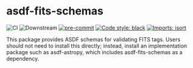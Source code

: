 # asdf-fits-schemas
![CI](https://github.com/asdf-format/asdf-fits-schemas/workflows/CI/badge.svg)
![Downstream](https://github.com/asdf-format/asdf-fits-schemas/workflows/Downstream/badge.svg)
[![pre-commit](https://img.shields.io/badge/pre--commit-enabled-brightgreen?logo=pre-commit&logoColor=white)](https://github.com/pre-commit/pre-commit)
[![Code style: black](https://img.shields.io/badge/code%20style-black-000000.svg)](https://github.com/psf/black)
[![Imports: isort](https://img.shields.io/badge/%20imports-isort-%231674b1?style=flat&labelColor=ef8336)](https://pycqa.github.io/isort/)

This package provides ASDF schemas for validating FITS tags.  Users should not
need to install this directly; instead, install an implementation package such
as asdf-astropy, which includes asdf-fits-schemas as a dependency.
